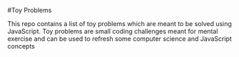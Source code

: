 #Toy Problems

This repo contains a list of toy problems which are meant to be solved using JavaScript. Toy problems are small coding challenges meant for mental exercise and can be used to refresh some computer science and JavaScript concepts